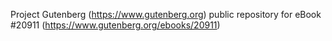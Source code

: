 Project Gutenberg (https://www.gutenberg.org) public repository for eBook #20911 (https://www.gutenberg.org/ebooks/20911)
